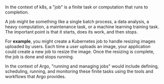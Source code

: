 In the context of k8s, a "job" is a finite task or computation that runs to completion. 

A job might be something like a single batch process, a data analysis, a heavy computation, a maintenance task, or a machine learning training task. The important point is that it starts, does its work, and then stops.

For **example**, you might create a Kubernetes job to handle resizing images uploaded by users. Each time a user uploads an image, your application could create a new job to resize the image. Once the resizing is complete, the job is done and stops running.

In the context of Argo, "running and managing jobs" would include defining, scheduling, running, and monitoring these finite tasks using the tools and workflows that Argo provides.